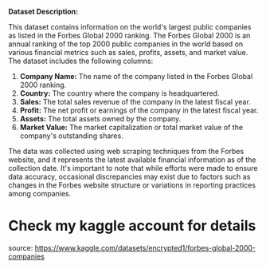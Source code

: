 **Dataset Description:**

This dataset contains information on the world's largest public companies as listed in the Forbes Global 2000 ranking. The Forbes Global 2000 is an annual ranking of the top 2000 public companies in the world based on various financial metrics such as sales, profits, assets, and market value. The dataset includes the following columns:

1. **Company Name:** The name of the company listed in the Forbes Global 2000 ranking.
2. **Country:** The country where the company is headquartered.
3. **Sales:** The total sales revenue of the company in the latest fiscal year.
4. **Profit:** The net profit or earnings of the company in the latest fiscal year.
5. **Assets:** The total assets owned by the company.
6. **Market Value:** The market capitalization or total market value of the company's outstanding shares.

The data was collected using web scraping techniques from the Forbes website, and it represents the latest available financial information as of the collection date. It's important to note that while efforts were made to ensure data accuracy, occasional discrepancies may exist due to factors such as changes in the Forbes website structure or variations in reporting practices among companies.

# Check my kaggle account for details 
source: https://www.kaggle.com/datasets/encrypted1/forbes-global-2000-companies
